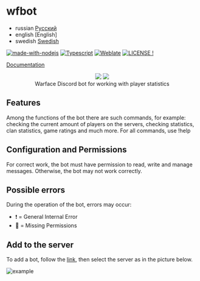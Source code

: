 # wfbot
- russian [Русский](./README.md)
- english [English]
- swedish [Swedish](./README_se.md)

[![made-with-nodejs](https://img.shields.io/badge/Made%20with-Node.js-1f425f.svg)](https://nodejs.org)
[![Typescript](https://img.shields.io/badge/Written%20on-TypeScript-blue)](https://typescriptlang.org/)
[![Weblate](https://translate.globalart.dev/widgets/wfs/-/svg-badge.svg)](https://translate.globalart.dev/projects/wfs/)
[![LICENSE !](https://img.shields.io/github/license/GlobalArtLimited/wfbot.png)](https://github.com/GlobalArtLimited/wfbot/blob/master/LICENSE)

[Documentation](https://wfs.globalart.dev/swagger/)

<p align="center">
    <a href="https://ru.warface.com"><img src="https://i.imgur.com/V32gM6h.png"></a> <a href="https://discord.com">
    <img src="https://i.imgur.com/80yu4rz.png"></a> 
    <br>
    Warface Discord bot for working with player statistics
</p>

## Features
Among the functions of the bot there are such commands, for example: checking the current amount of players on the servers, checking statistics, clan statistics, game ratings and much more.
For all commands, use !help

## Configuration and Permissions
For correct work, the bot must have permission to read, write and manage messages. Otherwise, the bot may not work correctly.

## Possible errors
During the operation of the bot, errors may occur:

- :heavy_exclamation_mark: = General Internal Error
- :no_entry_sign: = Missing Permissions

## Add to the server
To add a bot, follow the [link](https://discord.com/oauth2/authorize?client_id=800354757297438750&scope=bot+applications.commands&permissions=355392), then select the server as in the picture below.

![example](https://i.imgur.com/KCdUbpd.png)
